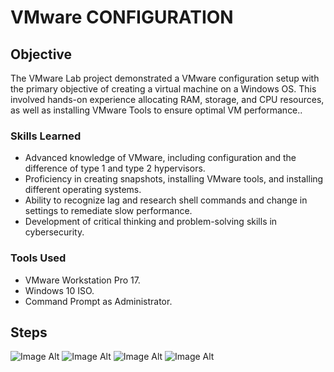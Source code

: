 # VMware CONFIGURATION

## Objective

The VMware Lab project demonstrated a VMware configuration setup with the primary objective of creating a virtual machine on a Windows OS. 
This involved hands-on experience allocating RAM, storage, and CPU resources, as well as installing VMware Tools to ensure optimal VM performance..

### Skills Learned

- Advanced knowledge of VMware, including configuration and the difference of type 1 and type 2 hypervisors.
- Proficiency in creating snapshots, installing VMware tools, and installing different operating systems.
- Ability to recognize lag and research shell commands and change in settings to remediate slow performance.
- Development of critical thinking and problem-solving skills in cybersecurity.

### Tools Used


- VMware Workstation Pro 17.
- Windows 10 ISO.
- Command Prompt as Administrator.

## Steps
![Image Alt](https://github.com/PrivSecLabs/VmWareLab/blob/main/REF%201%20VM.png?raw=true)
![Image Alt](https://github.com/PrivSecLabs/VmWareLab/blob/main/REF%202%20VM.png?raw=true)
![Image Alt](https://github.com/PrivSecLabs/VmWareLab/blob/main/REF%203%20VM.png?raw=true)
![Image Alt](https://github.com/PrivSecLabs/VmWareLab/blob/main/REF%204%20VM.png?raw=true)
